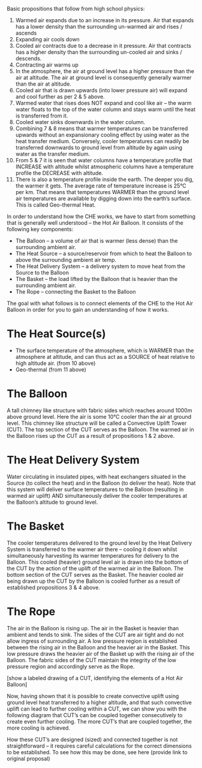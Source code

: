 Basic propositions that follow from high school physics:

1. Warmed air expands due to an increase in its pressure.  Air that expands has a lower density than the surrounding un-warmed air and rises / ascends
2. Expanding air cools down
3. Cooled air contracts due to a decrease in it pressure.  Air that contracts has a higher density than the surrounding un-cooled air and sinks / descends.
4. Contracting air warms up
5. In the atmosphere, the air at ground level has a higher pressure than the air at altitude.  The air at ground level is consequently generally warmer than the air at altitude.
6. Cooled air that is drawn upwards (into lower pressure air) will expand and cool further as per 2 & 5 above.
7. Warmed water that rises does NOT expand and cool like air – the warm water floats to the top of the water column and stays warm until the heat is transferred from it.
8. Cooled water sinks downwards in the water column.
9. Combining 7 & 8 means that warmer temperatures can be transferred upwards without an expansionary cooling effect by using water as the heat transfer medium. Conversely, cooler temperatures can readily be transferred downwards to ground level from altitude by again using water as the transfer medium.
10. From 5 & 7 it is seen that water columns have a temperature profile that INCREASE with altitude whilst atmospheric columns have a temperature profile the DECREASE with altitude.
11. There is also a temperature profile inside the earth.  The deeper you dig, the warmer it gets.  The average rate of temperature increase is 25°C per km.  That means that temperatures WARMER than the ground level air temperatures are available by digging down into the earth’s surface.  This is called Geo-thermal Heat.

In order to understand how the CHE works, we have to start from something that is generally well understood – the Hot Air Balloon.  It consists of the following key components:

- The Balloon – a volume of air that is warmer (less dense) than the surrounding ambient air.
- The Heat Source – a source/reservoir from which to heat the Balloon to above the surrounding ambient air temp.
- The Heat Delivery System – a delivery system to move heat from the Source to the Balloon
- The Basket – the load lifted by the Balloon that is heavier than the surrounding ambient air.
- The Rope – connecting the Basket to the Balloon

The goal with what follows is to connect elements of the CHE to the Hot Air Balloon in order for you to gain an understanding of how it works.

# The Heat Source(s)
- The surface temperature of the atmosphere, which is WARMER than the atmosphere at altitude, and can thus act as a SOURCE of heat relative to high altitude air. (from 10 above)
- Geo-thermal (from 11 above)

# The Balloon
A tall chimney like structure with fabric sides which reaches around 1000m above ground level. Here the air is some 10°C cooler than the air at ground level.  This chimney like structure will be called a Convective Uplift Tower (CUT).  The top section of the CUT serves as the Balloon.  The warmed air in the Balloon rises up the CUT as a result of propositions 1 & 2 above.

# The Heat Delivery System
Water circulating in insulated pipes, with heat exchangers situated in the Source (to collect the heat) and in the Balloon (to deliver the heat).  Note that this system will deliver surface temperatures to the Balloon (resulting in warmed air uplift) AND simultaneously deliver the cooler temperatures at the Balloon’s altitude to ground level.

# The Basket
The cooler temperatures delivered to the ground level by the Heat Delivery System is transferred to the warmer air there – cooling it down whilst simultaneously harvesting its warmer temperatures for delivery to the Balloon.  This cooled (heavier) ground level air is drawn into the bottom of the CUT by the action of the uplift of the warmed air in the Balloon.  The bottom section of the CUT serves as the Basket.  The heavier cooled air being drawn up the CUT by the Balloon is cooled further as a result of established propositions 3 & 4 above.

# The Rope
The air in the Balloon is rising up.  The air in the Basket is heavier than ambient and tends to sink.  The sides of the CUT are air tight and do not allow ingress of surrounding air.  A low pressure region is established between the rising air in the Balloon and the heavier air in the Basket.  This low pressure draws the heavier air of the Basket up with the rising air of the Balloon. The fabric sides of the CUT maintain the integrity of the low pressure region and accordingly serve as the Rope.

[show a labeled drawing of a CUT, identifying the elements of a Hot Air Balloon]

Now, having shown that it is possible to create convective uplift using ground level heat transferred to a higher altitude, and that such convective uplift can lead to further cooling within a CUT, we can show you with the following diagram that CUT’s can be coupled together consecutively to create even further cooling.  The more CUT’s that are coupled together, the more cooling is achieved.

How these CUT’s are designed (sized) and connected together is not straightforward – it requires careful calculations for the correct dimensions to be established.  To see how this may be done, see here (provide link to original proposal)

